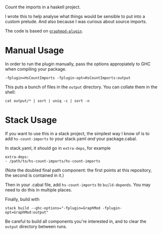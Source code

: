 Count the imports in a haskell project.

I wrote this to help analyse what things would be sensible to put into a custom
prelude. And also because I was curious about source imports.

The code is based on
[`graphmod-plugin`](https://github.com/mpickering/graphmod-plugin).

# Manual Usage

In order to run the plugin manually, pass the options appropiately to GHC when
compiling your package.

```
-fplugin=HsCountImports -fplugin-opt=HsCountImports:output
```

This puts a bunch of files in the `output` directory. You can collate them in the shell:

```
cat output/* | sort | uniq -c | sort -n
```

# Stack Usage

If you want to use this in a stack project, the simplest way I know of is to add
`hs-count-imports` to your stack.yaml *and* your package.cabal.

In stack.yaml, it should go in `extra-deps`, for example

```
extra-deps:
- /path/to/hs-count-imports/hs-count-imports
```

(Note the doubled final path component: the first points at this repository, the second is contained in it.)

Then in your .cabal file, add `hs-count-imports` to `build-depends`. You may need to do this in multiple places.

Finally, build with

```
stack build --ghc-options="-fplugin=GraphMod -fplugin-opt=GraphMod:output"
```

Be careful to build all components you're interested in, and to clear the
`output` directory between runs.
